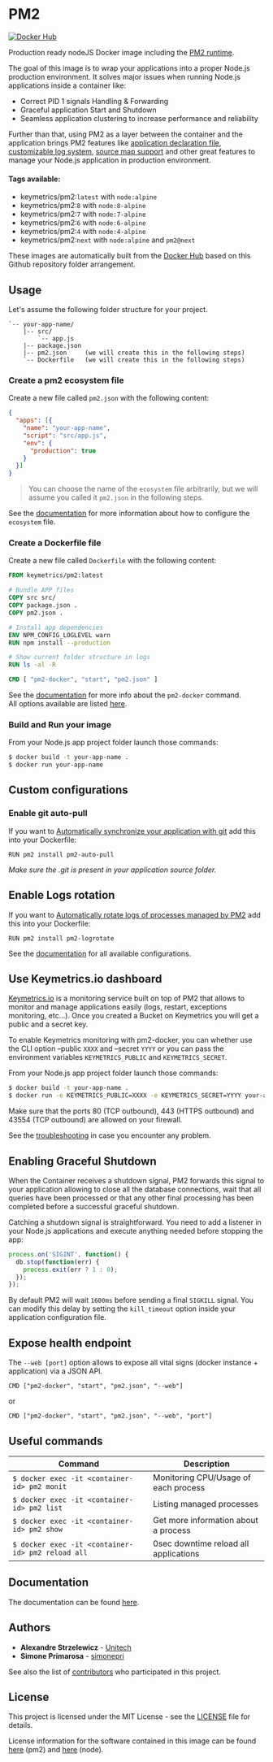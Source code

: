 # PM2

[![Docker Hub](http://dockeri.co/image/keymetrics/pm2)](https://hub.docker.com/r/keymetrics/pm2/)

Production ready nodeJS Docker image including the [PM2 runtime](http://pm2.keymetrics.io/).

The goal of this image is to wrap your applications into a proper Node.js production environment. It solves major issues when running Node.js applications inside a container like:

- Correct PID 1 signals Handling & Forwarding
- Graceful application Start and Shutdown
- Seamless application clustering to increase performance and reliability

Further than that, using PM2 as a layer between the container and the application brings PM2 features like [application declaration file](http://pm2.keymetrics.io/docs/usage/application-declaration/), [customizable log system](http://pm2.keymetrics.io/docs/usage/log-management/), [source map support](http://pm2.keymetrics.io/docs/usage/source-map-support/) and other great features to manage your Node.js application in production environment.

#### Tags available:

- keymetrics/pm2:`latest` with `node:alpine`
- keymetrics/pm2:`8` with `node:8-alpine`
- keymetrics/pm2:`7` with `node:7-alpine`
- keymetrics/pm2:`6` with `node:6-alpine`
- keymetrics/pm2:`4` with `node:4-alpine`
- keymetrics/pm2:`next` with `node:alpine` and `pm2@next`

These images are automatically built from the [Docker Hub](https://hub.docker.com/r/keymetrics/pm2/) based on this Github repository folder arrangement.


## Usage

Let's assume the following folder structure for your project.

```
`-- your-app-name/
    |-- src/
        `-- app.js
    |-- package.json
    |-- pm2.json     (we will create this in the following steps)
    `-- Dockerfile   (we will create this in the following steps)
```

### Create a pm2 ecosystem file

Create a new file called `pm2.json` with the following content:

```json
{
  "apps": [{
    "name": "your-app-name",
    "script": "src/app.js",
    "env": {
      "production": true
    }
  }]
}
```
> You can choose the name of the `ecosystem` file arbitrarily, but we will assume you called it `pm2.json` in the following steps.

See the [documentation](http://pm2.keymetrics.io/docs/usage/application-declaration/#generate-configuration) for more information about how to configure the `ecosystem` file.

### Create a Dockerfile file

Create a new file called `Dockerfile` with the following content:

```dockerfile
FROM keymetrics/pm2:latest

# Bundle APP files
COPY src src/
COPY package.json .
COPY pm2.json .

# Install app dependencies
ENV NPM_CONFIG_LOGLEVEL warn
RUN npm install --production

# Show current folder structure in logs
RUN ls -al -R

CMD [ "pm2-docker", "start", "pm2.json" ]
```
See the [documentation](http://pm2.keymetrics.io/docs/usage/docker-pm2-nodejs/#usage) for more info about the `pm2-docker` command.
<br>All options available are listed [here](http://pm2.keymetrics.io/docs/usage/application-declaration/#attributes-available).

### Build and Run your image
From your Node.js app project folder launch those commands:

```bash
$ docker build -t your-app-name .
$ docker run your-app-name
```

## Custom configurations

### Enable git auto-pull

If you want to [Automatically synchronize your application with git](https://github.com/pm2-hive/pm2-auto-pull) add this into your Dockerfile:

```
RUN pm2 install pm2-auto-pull
```
*Make sure the .git is present in your application source folder.*

## Enable Logs rotation

If you want to [Automatically rotate logs of processes managed by PM2](https://github.com/keymetrics/pm2-logrotate) add this into your Dockerfile:

```
RUN pm2 install pm2-logrotate
```

See the [documentation](http://pm2.keymetrics.io/docs/usage/log-management/#log-configuration) for all available configurations.

## Use Keymetrics.io dashboard

[Keymetrics.io](https://keymetrics.io/) is a monitoring service built on top of PM2 that allows to monitor and manage applications easily (logs, restart, exceptions monitoring, etc...). Once you created a Bucket on Keymetrics you will get a public and a secret key.

To enable Keymetrics monitoring with pm2-docker, you can whether use the CLI option –public `XXXX` and –secret `YYYY` or you can pass the environment variables `KEYMETRICS_PUBLIC` and `KEYMETRICS_SECRET`.

From your Node.js app project folder launch those commands:

```bash
$ docker build -t your-app-name .
$ docker run -e KEYMETRICS_PUBLIC=XXXX -e KEYMETRICS_SECRET=YYYY your-app-name
```

Make sure that the ports 80 (TCP outbound), 443 (HTTPS outbound) and 43554 (TCP outbound) are allowed on your firewall.

See the [troubleshooting](http://docs.keymetrics.io/docs/pages/faq-troubleshooting/#troubleshooting-for-keymetrics-pm2) in case you encounter any problem.

## Enabling Graceful Shutdown

When the Container receives a shutdown signal, PM2 forwards this signal to your application allowing to close all the database connections, wait that all queries have been processed or that any other final processing has been completed before a successful graceful shutdown.

Catching a shutdown signal is straightforward. You need to add a listener in your Node.js applications and execute anything needed before stopping the app:

```javascript
process.on('SIGINT', function() {
  db.stop(function(err) {
    process.exit(err ? 1 : 0);
  });
});
```
By default PM2 will wait `1600ms` before sending a final `SIGKILL` signal. You can modify this delay by setting the `kill_timeout` option inside your application configuration file.

## Expose health endpoint
The `--web [port]` option allows to expose all vital signs (docker instance + application) via a JSON API.

```
CMD ["pm2-docker", "start", "pm2.json", "--web"]
```
or
```
CMD ["pm2-docker", "start", "pm2.json", "--web", "port"]
```

## Useful commands

Command | Description
--------|------------
```$ docker exec -it <container-id> pm2 monit``` | Monitoring CPU/Usage of each process
```$ docker exec -it <container-id> pm2 list``` | Listing managed processes
```$ docker exec -it <container-id> pm2 show``` | Get more information about a process
```$ docker exec -it <container-id> pm2 reload all``` | 0sec downtime reload all applications

## Documentation

The documentation can be found [here](http://pm2.keymetrics.io/docs/usage/docker-pm2-nodejs/).

## Authors
* **Alexandre Strzelewicz** - [Unitech](https://github.com/Unitech)
* **Simone Primarosa** - [simonepri](https://github.com/simonepri)

See also the list of [contributors](https://github.com/keymetrics/docker-pm2/contributors) who participated in this project.


## License

This project is licensed under the MIT License - see the [LICENSE](LICENSE) file for details.

License information for
the software contained in this image can be found [here](https://github.com/Unitech/pm2/blob/master/GNU-AGPL-3.0.txt) (pm2) and [here](https://github.com/nodejs/node/blob/master/LICENSE) (node).

